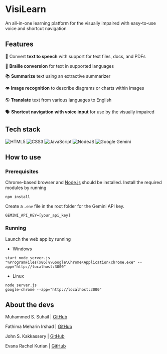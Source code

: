 # VisiLearn

An all-in-one learning platform for the visually impaired with easy-to-use voice and shortcut navigation

## Features

💬 Convert **text to speech** with support for text files, docs, and PDFs

📖 **Braille conversion** for text in supported languages

📚 **Summarize** text using an extractive summarizer

👁️ **Image recognition** to describe diagrams or charts within images

🌎 **Translate** text from various languages to English

🗣️ **Shortcut navigation with voice input** for use by the visually impaired

## Tech stack

![HTML5](https://img.shields.io/badge/html5-%23E34F26.svg?style=for-the-badge&logo=html5&logoColor=white) ![CSS3](https://img.shields.io/badge/css3-%231572B6.svg?style=for-the-badge&logo=css3&logoColor=white) ![JavaScript](https://img.shields.io/badge/javascript-%23323330.svg?style=for-the-badge&logo=javascript&logoColor=%23F7DF1E) ![NodeJS](https://img.shields.io/badge/node.js-6DA55F?style=for-the-badge&logo=node.js&logoColor=white) ![Google Gemini](https://img.shields.io/badge/google%20gemini-548cc9?style=for-the-badge&logo=google%20gemini&logoColor=white)

## How to use

### Prerequisites

Chrome-based browser and [Node.js](https://nodejs.org/en/download) should be installed. Install the required modules by running

```
npm install
```

Create a `.env` file in the root folder for the Gemini API key.

```
GEMINI_API_KEY=[your_api_key]
```

### Running

Launch the web app by running

-   Windows

```
start node server.js
"%ProgramFiles(x86)%\Google\Chrome\Application\chrome.exe" --app="http://localhost:3000"
```

-   Linux

```
node server.js
google-chrome --app="http://localhost:3000"
```

## About the devs

Muhammed S. Suhail | [GitHub](https://github.com/svhl)

Fathima Meharin Irshad | [GitHub](https://github.com/meharinfathima)

John S. Kakkassery | [GitHub](https://github.com/Johnsk)

Evana Rachel Kurian | [GitHub](https://github.com/evana2004rachel)
